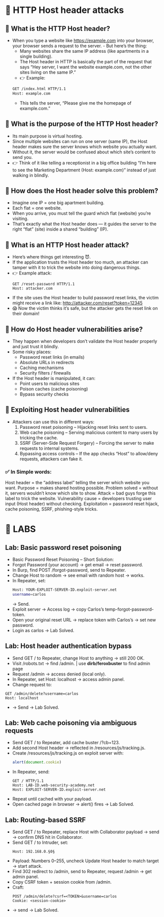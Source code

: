 # 👾 HTTP Host header attacks

## 🔹 What is the HTTP Host header?
- When you type a website like https://example.com into your browser, your browser sends a request to the server.   - But here’s the thing:
     - Many websites share the same IP address (like apartments in a single building).
     - The Host header in HTTP is basically the part of the request that says “Hey server, I want the website example.com, not the other sites living on the same IP.”
     - 👉 Example:
     ```bash 
     GET /index.html HTTP/1.1
     Host: example.com
    ```
    - This tells the server, “Please give me the homepage of example.com.”

## 🔹 What is the purpose of the HTTP Host header?
- Its main purpose is virtual hosting.
- Since multiple websites can run on one server (same IP), the Host header makes sure the server knows which website you actually want.
- Without it, the server would be confused about which site’s content to send you.
- 👉 Think of it like telling a receptionist in a big office building “I’m here to see the Marketing Department (Host: example.com)” instead of just walking in blindly.

## 🔹 How does the Host header solve this problem?
- Imagine one IP = one big apartment building.
- Each flat = one website.
- When you arrive, you must tell the guard which flat (website) you’re visiting.
- That’s exactly what the Host header does — it guides the server to the right “flat” (site) inside a shared “building” (IP).

## 🔹 What is an HTTP Host header attack?
- Here’s where things get interesting 😈.
- If the application trusts the Host header too much, an attacker can tamper with it to trick the website into doing dangerous things.
- 👉 Example attack:
    ```
    GET /reset-password HTTP/1.1
    Host: attacker.com
    ```
- If the site uses the Host header to build password reset links, the victim might receive a link like: http://attacker.com/reset?token=12345
- 😱 Now the victim thinks it’s safe, but the attacker gets the reset link on their domain!

## 🔹 How do Host header vulnerabilities arise?
- They happen when developers don’t validate the Host header properly and just trust it blindly.
- Some risky places:
    - Password reset links (in emails)
    - Absolute URLs in redirects
    - Caching mechanisms
    - Security filters / firewalls
- If the Host header is manipulated, it can:
    - Point users to malicious sites
    - Poison caches (cache poisoning)
    - Bypass security checks
##  🔹 Exploiting Host header vulnerabilities
- Attackers can use this in different ways:
  1. Password reset poisoning – Hijacking reset links sent to users.
  2. Web cache poisoning – Serving malicious content to many users by tricking the cache.
  3. SSRF (Server-Side Request Forgery) – Forcing the server to make requests to internal systems.
  4. Bypassing access controls – If the app checks “Host” to allow/deny requests, attackers can fake it.

### ✅ In Simple words:

Host header = the “address label” telling the server which website you want.
Purpose = makes shared hosting possible.
Problem solved = without it, servers wouldn’t know which site to show.
Attack = bad guys forge this label to trick the website.
Vulnerability cause = developers trusting user input (Host header) without checking.
Exploitation = password reset hijack, cache poisoning, SSRF, phishing-style tricks.



# 📜 LABS

## Lab: Basic password reset poisoning

- Basic Password Reset Poisoning – Short Solution:
- Forgot Password (your account) → get email → reset password.
- In Burp, find POST /forgot-password, send to Repeater.
- Change Host to random → see email with random host → works.
- In Repeater, set:
    ```bash
    Host: YOUR-EXPLOIT-SERVER-ID.exploit-server.net
    username=carlos
    ```
    → Send.
- Exploit server → Access log → copy Carlos’s temp-forgot-password-token.
- Open your original reset URL → replace token with Carlos’s → set new password.
- Login as carlos → Lab Solved.


## Lab: Host header authentication bypass
- Send GET / to Repeater, change Host to anything → still 200 OK.
- Visit /robots.txt → find /admin. | use **dirb/feroxbuster** to find admin page
- Request /admin → access denied (local only).
- In Repeater, set Host: localhost → access admin panel.
- Change request to:
```
GET /admin/delete?username=carlos
Host: localhost
```
- → Send → Lab Solved.

## Lab: Web cache poisoning via ambiguous requests
- Send GET / to Repeater, add cache buster /?cb=123.
- Add second Host header → reflected in /resources/js/tracking.js.
- Create /resources/js/tracking.js on exploit server with:
    ```js
    alert(document.cookie)
    ```
- In Repeater, send:
    ```http
    GET / HTTP/1.1
    Host: LAB-ID.web-security-academy.net
    Host: EXPLOIT-SERVER-ID.exploit-server.net
    ```
- Repeat until cached with your payload.
- Open cached page in browser 
  → alert() fires → Lab Solved.

## Lab: Routing-based SSRF
- Send GET / to Repeater, replace Host with Collaborator payload → send → confirm DNS hit in Collaborator.
- Send GET / to Intruder, set:
    ```http
    Host: 192.168.0.§0§
    ```
- Payload: Numbers 0–255, uncheck Update Host header to match target → start attack.
- Find 302 redirect to /admin, send to Repeater, request /admin → get admin panel.
- Copy CSRF token + session cookie from /admin.
- Craft:
    ```http
    POST /admin/delete?csrf=<TOKEN>&username=carlos
    Cookie: <session-cookie>
    ```
- → send → Lab Solved.